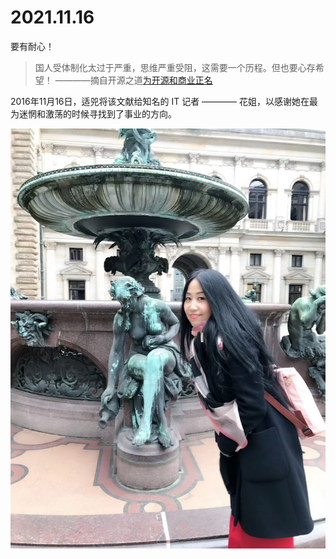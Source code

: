 
# 2021.11.16 


要有耐心！

>  国人受体制化太过于严重，思维严重受阻，这需要一个历程。但也要心存希望！
>    ————摘自开源之道[为开源和商业正名](http://ocselected.org/posts/naming_opensource_and_marketing/)

2016年11月16日，适兕将该文献给知名的 IT 记者 ———— 花姐，以感谢她在最为迷惘和激荡的时候寻找到了事业的方向。

![](../images/11-16-huajie.jpg)
